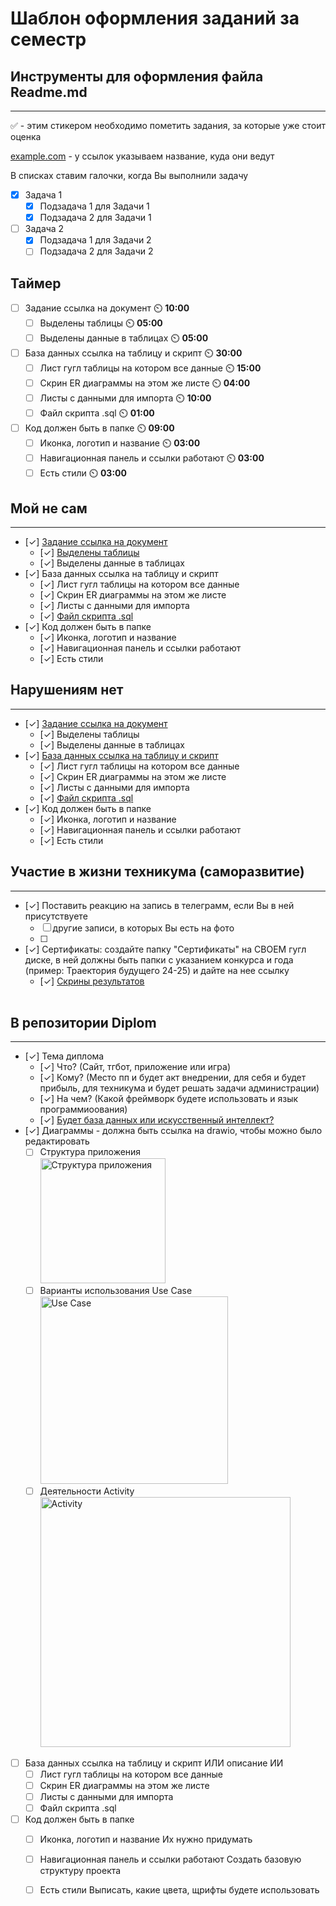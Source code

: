 # Шаблон оформления заданий за семестр

## Инструменты для оформления файла Readme.md
____

:white_check_mark: - этим стикером необходимо пометить задания, за которые уже стоит оценка 

[example.com](http://example.com) - у ссылок указываем название, куда они ведут

В списках ставим галочки, когда Вы выполнили задачу
- [X] Задача 1
    - [X] Подзадача 1 для Задачи 1
    - [X] Подзадача 2 для Задачи 1
- [ ] Задача 2
    - [X] Подзадача 1 для Задачи 2
    - [ ] Подзадача 2 для Задачи 2
     
## Таймер
- [ ] Задание ссылка на документ ⏲️ **10:00**
    - [ ] Выделены таблицы ⏲️ **05:00**
    - [ ] Выделены данные в таблицах ⏲️ **05:00**
- [ ] База данных ссылка на таблицу и скрипт ⏲️ **30:00**
    - [ ] Лист гугл таблицы на котором все данные ⏲️ **15:00**
    - [ ] Скрин ER диаграммы на этом же листе ⏲️ **04:00**
    - [ ] Листы с данными для импорта ⏲️ **10:00**
    - [ ] Файл скрипта .sql ⏲️ **01:00**
- [ ] Код должен быть в папке ⏲️ **09:00**
    - [ ] Иконка, логотип и название ⏲️ **03:00**
    - [ ] Навигационная панель и ссылки работают ⏲️ **03:00**
    - [ ] Есть стили ⏲️ **03:00**

## Мой не сам
____
- [✓] [Задание ссылка на документ](https://docs.google.com/spreadsheets/d/1jtph62-L9C9z5G7vF_RBeht7doyOjcDWygnOneDu19Y/edit?usp=sharing)
    - [✓] [Выделены таблицы](https://docs.google.com/spreadsheets/d/1jtph62-L9C9z5G7vF_RBeht7doyOjcDWygnOneDu19Y/edit?usp=sharing)
    - [✓] Выделены данные в таблицах
- [✓] База данных ссылка на таблицу и скрипт 
    - [✓] Лист гугл таблицы на котором все данные
    - [✓] Скрин ER диаграммы на этом же листе
    - [✓] Листы с данными для импорта
    - [✓] [Файл скрипта .sql](https://drive.google.com/file/d/1gNwXb2UOvJmvZ0jYUyvU7q5GqK9TIWdB/view?usp=drive_link)
- [✓] Код должен быть в папке
    - [✓] Иконка, логотип и название
    - [✓] Навигационная панель и ссылки работают
    - [✓] Есть стили

    
## Нарушениям нет
____
- [✓] [Задание ссылка на документ](https://docs.google.com/document/d/1AUsVw2OYa4LShANz-Vt2P1MOFIr0CtHPSEMdlzeq7k4/edit?usp=sharing)
    - [✓] Выделены таблицы
    - [✓] Выделены данные в таблицах
- [✓] [База данных ссылка на таблицу и скрипт](https://docs.google.com/spreadsheets/d/1lBm2hIYS004tsiTPsRFi-g1lwc7Ebr4KIqdHcho-N78/edit?usp=sharing)
    - [✓] Лист гугл таблицы на котором все данные
    - [✓] Скрин ER диаграммы на этом же листе
    - [✓] Листы с данными для импорта
    - [✓] [Файл скрипта .sql](https://drive.google.com/file/d/1tHbaBaoSVJ1bFshjXH6u4wDH5u2ZkqyF/view?usp=drive_link)
- [✓] Код должен быть в папке
    - [✓] Иконка, логотип и название
    - [✓] Навигационная панель и ссылки работают
    - [✓] Есть стили

## Участие в жизни техникума (саморазвитие)
____
- [✓] Поставить реакцию на запись в телеграмм, если Вы в ней присутствуете 
    - [ ] другие записи, в которых Вы есть на фото
    - [ ] 
- [✓] Сертификаты: создайте папку "Сертификаты" на СВОЕМ гугл диске, в ней должны быть папки с указанием конкурса и года (пример: Траектория будущего 24-25) и дайте на нее ссылку
    - [✓] [Скрины результатов](https://drive.google.com/drive/folders/1ghag5Xnv0gpQVtyO0e7kBg6gU8rK_ySR?usp=sharing)      
         <br><mg src="https://github.com/user-attachments/assets/22de82ab-d888-4619-a894-e55b0f8fc4fc" alt="Практическая 2" height="100" />

## В репозитории Diplom
____
- [✓] Тема диплома
    - [✓] Что? (Сайт, тгбот, приложение или игра)
    - [✓] Кому? (Место пп и будет акт  внедрении, для себя и будет прибыль, для техникума и будет решать задачи администрации)
    - [✓] На чем? (Какой фреймворк будете использовать и язык программиоования)
    - [✓] [Будет база данных или искусственный интеллект?](https://github.com/Gasis0/Diplom.git)
- [✓] Диаграммы - должна быть ссылка на drawio, чтобы можно было редактировать
    - [ ] Структура приложения
          <br><img height="200" alt="Структура приложения" src="https://github.com/user-attachments/assets/6a1c151a-22df-4dba-a549-21b26a5e9583" />
    - [ ] Варианты использования Use Case
          <br><img height="300" alt="Use Case" src="https://github.com/user-attachments/assets/82a835c2-cf13-4f37-81e5-607dce887f77" />
    - [ ] Деятельности Activity
          <br><img height="400" alt="Activity" src="https://github.com/user-attachments/assets/1c0a4a1c-d43b-4442-a2be-1df603110b9e" />
- [ ] База данных ссылка на таблицу и скрипт ИЛИ описание ИИ
    - [ ] Лист гугл таблицы на котором все данные
    - [ ] Скрин ER диаграммы на этом же листе
    - [ ] Листы с данными для импорта
    - [ ] Файл скрипта .sql
- [ ] Код должен быть в папке
    - [ ] Иконка, логотип и название Их нужно придумать
    - [ ] Навигационная панель и ссылки работают Создать базовую структуру проекта
    - [ ] Есть стили Выписать, какие цвета, щрифты будете использовать



